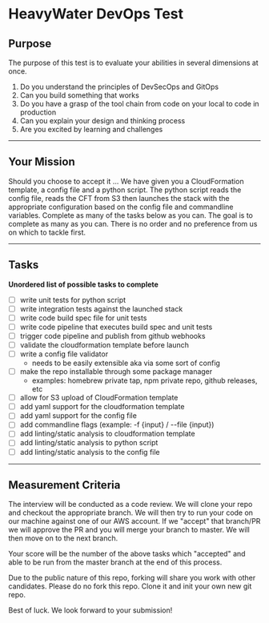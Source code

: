# HeavyWater DevOps Test

## Purpose

The purpose of this test is to evaluate your abilities in several dimensions at once.

  1. Do you understand the principles of DevSecOps and GitOps
  1. Can you build something that works
  1. Do you have a grasp of the tool chain from code on your local to code in production
  1. Can you explain your design and thinking process
  1. Are you excited by learning and challenges

---

## Your Mission

Should you choose to accept it ... We have given you a CloudFormation template, a config file and a python script. The python script reads the config file, reads the CFT from S3 then launches the stack with the appropriate configuration based on the config file and commandline variables. Complete as many of the tasks below as you can. The goal is to complete as many as you can. There is no order and no preference from us on which to tackle first.

---
## Tasks

**Unordered list of possible tasks to complete**

- [ ] write unit tests for python script
- [ ] write integration tests against the launched stack
- [ ] write code build spec file for unit tests
- [ ] write code pipeline that executes build spec and unit tests
- [ ] trigger code pipeline and publish from github webhooks
- [ ] validate the cloudformation template before launch
- [ ] write a config file validator
  - needs to be easily extensible aka via some sort of config
- [ ] make the repo installable through some package manager
  - examples: homebrew private tap, npm private repo, github releases, etc
- [ ] allow for S3 upload of CloudFormation template
- [ ] add yaml support for the cloudformation template
- [ ] add yaml support for the config file
- [ ] add commandline flags (example: -f {input} / --file {input})
- [ ] add linting/static analysis to cloudformation template
- [ ] add linting/static analysis to python script
- [ ] add linting/static analysis to the config file

---
## Measurement Criteria

The interview will be conducted as a code review. We will clone your repo and checkout the appropriate branch. We will then try to run your code on our machine against one of our AWS account. If we "accept" that branch/PR we will approve the PR and you will merge your branch to master. We will then move on to the next branch.

Your score will be the number of the above tasks which "accepted" and able to be run from the master branch at the end of this process.

Due to the public nature of this repo, forking will share you work with other candidates. Please do no fork this repo. Clone it and init your own new git repo.


Best of luck. We look forward to your submission!
